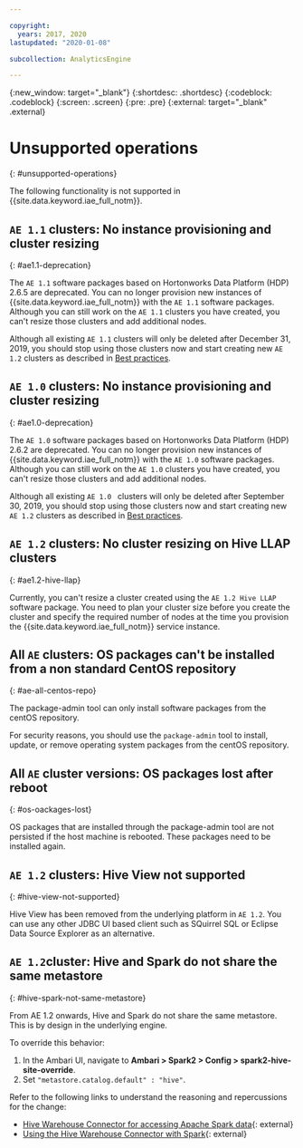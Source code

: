 ```yaml
---

copyright:
  years: 2017, 2020
lastupdated: "2020-01-08"

subcollection: AnalyticsEngine

---
```


<!-- Attribute definitions -->
{:new_window: target="_blank"}
{:shortdesc: .shortdesc}
{:codeblock: .codeblock}
{:screen: .screen}
{:pre: .pre}
{:external: target="_blank" .external}


# Unsupported operations
{: #unsupported-operations}

The following functionality is not supported in {{site.data.keyword.iae_full_notm}}.

## `AE 1.1` clusters: No instance provisioning and cluster resizing
{: #ae1.1-deprecation}

The `AE 1.1` software packages based on Hortonworks Data Platform (HDP) 2.6.5 are deprecated. You can no longer provision new instances of {{site.data.keyword.iae_full_notm}} with the `AE 1.1` software packages. Although you can still work on the `AE 1.1` clusters you have created, you can't resize those clusters and add additional nodes.

Although all existing `AE 1.1` clusters will only be deleted after December 31, 2019, you should stop using those clusters now and start creating new `AE 1.2` clusters as described in [Best practices](/docs/AnalyticsEngine?topic=AnalyticsEngine-best-practices).

## `AE 1.0` clusters: No instance provisioning and cluster resizing
{: #ae1.0-deprecation}

The `AE 1.0` software packages based on Hortonworks Data Platform (HDP) 2.6.2 are deprecated. You can no longer provision new instances of {{site.data.keyword.iae_full_notm}} with the `AE 1.0` software packages. Although you can still work on the `AE 1.0` clusters you have created, you can't resize those clusters and add additional nodes.

Although all existing `AE 1.0 ` clusters will only be deleted after September 30, 2019, you should stop using those clusters now and start creating new `AE 1.2` clusters as described in [Best practices](/docs/AnalyticsEngine?topic=AnalyticsEngine-best-practices).

## `AE 1.2` clusters: No cluster resizing on Hive LLAP clusters
{: #ae1.2-hive-llap}

Currently, you can't resize a cluster created using the `AE 1.2 Hive LLAP` software package. You need to plan your cluster size before you create the  cluster and specify the required number of nodes at the time you provision the {{site.data.keyword.iae_full_notm}} service instance.

## All `AE` clusters: OS packages can't be installed from a non standard CentOS repository
{: #ae-all-centos-repo}

The package-admin tool can only install software packages from the centOS repository.

For security reasons, you should use the `package-admin` tool to install, update, or remove operating system packages from the centOS repository.

## All `AE` cluster versions: OS packages lost after reboot
{: #os-oackages-lost}

OS packages that are installed through the package-admin tool are not persisted if the host machine is rebooted. These packages need to be installed again.  

## `AE 1.2` clusters: Hive View not supported
{: #hive-view-not-supported}

Hive View has been removed from the underlying platform in `AE 1.2`. You can use any other JDBC UI based client such as SQuirrel SQL or Eclipse Data Source Explorer as an alternative.

## `AE 1.2`cluster: Hive and Spark do not share the same metastore
{: #hive-spark-not-same-metastore}

From AE 1.2 onwards, Hive and Spark do not share the same metastore. This is by design in the underlying engine.

To override this behavior:
1. In the Ambari UI, navigate to **Ambari > Spark2 > Config > spark2-hive-site-override**.
1. Set `"metastore.catalog.default" : "hive"`.

Refer to the following links to understand the reasoning and repercussions for the change:
- [Hive Warehouse Connector for accessing Apache Spark data](https://docs.cloudera.com/HDPDocuments/HDP3/HDP-3.1.4/integrating-hive/content/hive_hivewarehouseconnector_for_handling_apache_spark_data.html){: external}
- [Using the Hive Warehouse Connector with Spark](https://docs.cloudera.com/HDPDocuments/HDP3/HDP-3.1.4/developing-spark-applications/content/using_spark_hive_warehouse_connector.html){: external}
